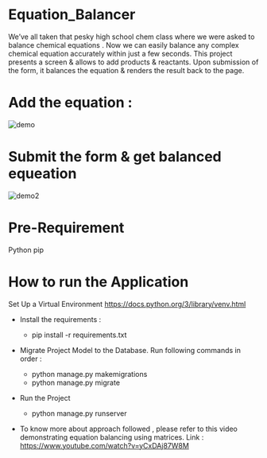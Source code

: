 # Equation_Balancer
We’ve all taken that pesky high school chem class where we were asked to balance chemical equations . Now we can easily balance any complex chemical equation accurately within just a few seconds. This project presents a screen & allows to add products & reactants. Upon submission of the form, it balances the equation & renders the result back to the page.

# Add the equation : 
![demo](https://drive.google.com/file/d/1Hq_XwcfTAGZv5c_giUTeESMmYBDRMWzX/view?usp=drive_link)

# Submit the form & get balanced equeation
![demo2](https://drive.google.com/file/d/1-xk50ndRJJSpme4Fp4ugFnTqWHhlcQ3f/view?usp=drive_link)

# Pre-Requirement

Python
pip

# How to run the Application

Set Up a Virtual Environment https://docs.python.org/3/library/venv.html

- Install the requirements : 
    - pip install -r requirements.txt

- Migrate Project Model to the Database. Run following commands in order :  
    - python manage.py makemigrations
    - python manage.py migrate

- Run the Project 
    - python manage.py runserver


- To know more about approach followed , please refer to this video demonstrating equation balancing using matrices. Link : https://www.youtube.com/watch?v=yCxDAj87W8M